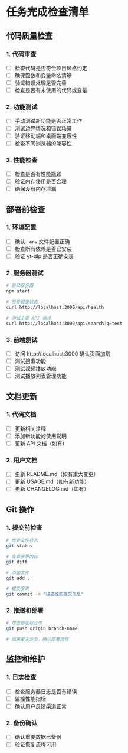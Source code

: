 # 任务完成检查清单

## 代码质量检查

### 1. 代码审查
- [ ] 检查代码是否符合项目风格约定
- [ ] 确保函数和变量命名清晰
- [ ] 验证错误处理是否完善
- [ ] 检查是否有未使用的代码或变量

### 2. 功能测试
- [ ] 手动测试新功能是否正常工作
- [ ] 测试边界情况和错误场景
- [ ] 验证移动端和桌面端兼容性
- [ ] 检查不同浏览器的兼容性

### 3. 性能检查
- [ ] 检查是否有性能瓶颈
- [ ] 验证内存使用是否合理
- [ ] 确保没有内存泄漏

## 部署前检查

### 1. 环境配置
- [ ] 确认 `.env` 文件配置正确
- [ ] 检查所有依赖是否已安装
- [ ] 验证 yt-dlp 是否正确安装

### 2. 服务器测试
```bash
# 启动服务器
npm start

# 检查健康状态
curl http://localhost:3000/api/health

# 测试主要 API 端点
curl http://localhost:3000/api/search?q=test
```

### 3. 前端测试
- [ ] 访问 http://localhost:3000 确认页面加载
- [ ] 测试搜索功能
- [ ] 测试视频播放功能
- [ ] 测试播放列表管理功能

## 文档更新

### 1. 代码文档
- [ ] 更新相关注释
- [ ] 添加新功能的使用说明
- [ ] 更新 API 文档（如有）

### 2. 用户文档
- [ ] 更新 README.md（如有重大变更）
- [ ] 更新 USAGE.md（如有新功能）
- [ ] 更新 CHANGELOG.md（如有）

## Git 操作

### 1. 提交前检查
```bash
# 检查文件状态
git status

# 查看变更内容
git diff

# 添加文件
git add .

# 提交变更
git commit -m "描述性的提交信息"
```

### 2. 推送和部署
```bash
# 推送到远程仓库
git push origin branch-name

# 如果是主分支，确认部署流程
```

## 监控和维护

### 1. 日志检查
- [ ] 检查服务器日志是否有错误
- [ ] 监控性能指标
- [ ] 确认用户反馈渠道正常

### 2. 备份确认
- [ ] 确认重要数据已备份
- [ ] 验证恢复流程可用